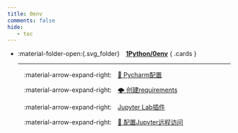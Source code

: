 ```yaml
---
title: 0env
comments: false
hide:
   - toc
---
```


<div class="grid cards index-info" markdown>

-   :material-folder-open:{.svg_folder}&emsp;__[1Python/0env](./index.md)__
{ .cards }

	---

	&emsp;:material-arrow-expand-right:&emsp;[🎤 Pycharm配置](./A.md)

	&emsp;:material-arrow-expand-right:&emsp;[🌩️ 创建requirements](./B.md)

	&emsp;:material-arrow-expand-right:&emsp;[Jupyter Lab插件](./C.md)

	&emsp;:material-arrow-expand-right:&emsp;[🍿 配置Jupyter远程访问](./G.md)

</div>